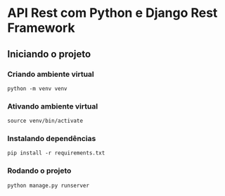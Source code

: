 # API Rest com Python e Django Rest Framework

## Iniciando o projeto

### Criando ambiente virtual

```
python -m venv venv
```

### Ativando ambiente virtual

```
source venv/bin/activate
```

### Instalando dependências

```
pip install -r requirements.txt
```

### Rodando o projeto

```
python manage.py runserver
```
